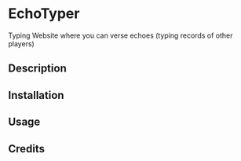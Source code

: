 # EchoTyper
Typing Website where you can verse echoes (typing records of other players)

## Description

## Installation


## Usage

## Credits